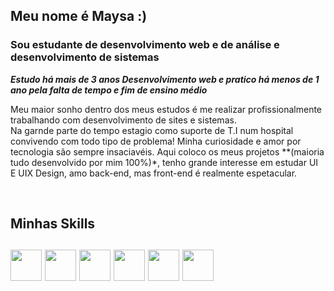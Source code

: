 ## Meu nome é Maysa :)
### Sou estudante de desenvolvimento web e de análise e desenvolvimento de sistemas 


_**Estudo há mais de 3 anos Desenvolvimento web e pratico há menos de 1 ano pela falta de tempo e fim de ensino médio**_
<p>Meu maior sonho dentro dos meus estudos é me realizar profissionalmente trabalhando com desenvolvimento de sites e sistemas.
<br> Na garnde parte do tempo estagio como suporte de T.I num hospital convivendo com todo tipo de problema! Minha curiosidade e amor por<br>
tecnologia são sempre insaciavéis. Aqui coloco os meus projetos **(maioria tudo desenvolvido por mim 100%)*, tenho grande interesse em estudar UI E UIX Design, amo back-end, mas front-end é realmente espetacular.
</p>
<br>
<h2> Minhas Skills <h2> 
 <img src="https://cdn.jsdelivr.net/gh/devicons/devicon/icons/css3/css3-original.svg" width='50px' />
  <img src="https://cdn.jsdelivr.net/gh/devicons/devicon/icons/html5/html5-original.svg"  width='50px'/>
   <img src="https://cdn.jsdelivr.net/gh/devicons/devicon/icons/javascript/javascript-original.svg" width='50px'/>
   <img src="https://cdn.jsdelivr.net/gh/devicons/devicon/icons/php/php-original.svg" width='50px'/>
    <img src="https://cdn.jsdelivr.net/gh/devicons/devicon/icons/mysql/mysql-original-wordmark.svg" width='50px'/>
     <img src="https://cdn.jsdelivr.net/gh/devicons/devicon/icons/bootstrap/bootstrap-original.svg" width='50px' />
